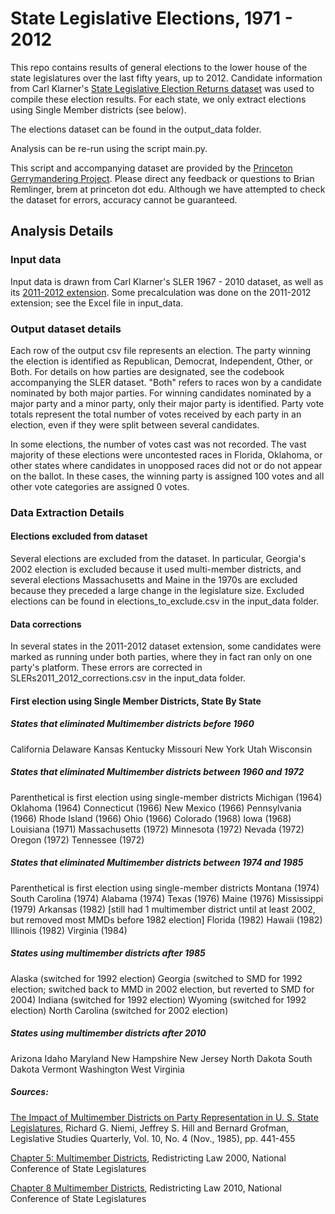 # State Legislative Elections,  1971 - 2012

This repo contains results of general elections to the lower house of the state legislatures over the last fifty years, up to 2012.
Candidate information from Carl Klarner's [State Legislative Election Returns dataset](https://dataverse.harvard.edu/dataset.xhtml?persistentId=hdl:1902.1/20401)
was used to compile these election results. For each state, we only extract elections using Single Member districts (see below).

The elections dataset can be found in the output_data folder.

Analysis can be re-run using the script main.py.

This script and accompanying dataset are provided by the [Princeton Gerrymandering Project](http://gerrymander.princeton.edu/). Please
direct any feedback or questions to Brian Remlinger, brem at princeton dot edu. 
Although we have attempted to check the dataset for errors, accuracy cannot be guaranteed. 

## Analysis Details
### Input data
Input data is drawn from Carl Klarner's SLER 1967 - 2010 dataset, as well as its [2011-2012 extension](https://dataverse.harvard.edu/dataset.xhtml?persistentId=hdl:1902.1/21549). Some precalculation was done on the 2011-2012 extension; see the Excel file in input_data.

### Output dataset details
Each row of the output csv file represents an election. The party winning the election is identified as Republican, Democrat,
Independent, Other, or Both. For details on how parties are designated, see the codebook accompanying the SLER dataset. "Both" 
refers to races won by a candidate nominated by both major parties. For winning candidates nominated by a major party and a minor
party, only their major party is identified. Party vote totals represent the total number of votes received by each party in 
an election, even if they were split between several candidates.

In some elections, the number of votes cast was not recorded. The vast majority of these elections were uncontested races
in Florida, Oklahoma, or other states where candidates in unopposed races did not or do not appear on the ballot. In these 
cases, the winning party is assigned 100 votes and all other vote categories are assigned 0 votes.

### Data Extraction Details

#### Elections excluded from dataset
Several elections are excluded from the dataset. In particular, Georgia's 2002 election is excluded because it used 
multi-member districts, and several elections Massachusetts and Maine in the 1970s are excluded because they preceded a large
change in the legislature size. Excluded elections can be found in elections_to_exclude.csv in the input_data folder.

#### Data corrections
In several states in the 2011-2012 dataset extension, some candidates were marked as running under both parties, where
they in fact ran only on one party's platform. These errors are corrected in SLERs2011_2012_corrections.csv in the input_data folder.

#### First election using Single Member Districts, State By State
##### States that eliminated Multimember districts before 1960
California
Delaware
Kansas
Kentucky
Missouri
New York
Utah
Wisconsin

##### States that eliminated Multimember districts between 1960 and 1972
Parenthetical is first election using single-member districts
Michigan (1964)
Oklahoma (1964)
Connecticut (1966)
New Mexico (1966)
Pennsylvania (1966)
Rhode Island (1966)
Ohio (1966)
Colorado (1968)
Iowa (1968)
Louisiana (1971)
Massachusetts (1972)
Minnesota (1972)
Nevada (1972)
Oregon (1972)
Tennessee (1972)

##### States that eliminated Multimember districts between 1974 and 1985
Parenthetical is first election using single-member districts
Montana (1974)
South Carolina (1974)
Alabama (1974)
Texas (1976)
Maine (1976)
Mississippi (1979)
Arkansas (1982) [still had 1 multimember district until at least 2002, but removed most MMDs before 1982 election]
Florida (1982)
Hawaii (1982)
Illinois (1982)
Virginia (1984)

##### States using multimember districts after 1985
Alaska (switched for 1992 election)
Georgia (switched to SMD for 1992 election; switched back to MMD in 2002 election, but reverted to SMD for 2004)
Indiana (switched for 1992 election)
Wyoming (switched for 1992 election)
North Carolina (switched for 2002 election)

##### States using multimember districts after 2010
Arizona
Idaho
Maryland
New Hampshire
New Jersey
North Dakota
South Dakota
Vermont
Washington
West Virginia

##### Sources:
[The Impact of Multimember Districts on Party Representation in U. S. State Legislatures](http://www.jstor.org/stable/440068?seq=1#page_scan_tab_contents), Richard G. Niemi, Jeffrey S. Hill and Bernard Grofman, Legislative Studies Quarterly, Vol. 10, No. 4 (Nov., 1985), pp. 441-455

[Chapter 5: Multimember Districts](https://www.senate.mn/departments/scr/REDIST/Red2000/ch4multi.htm), Redistricting Law 2000, National Conference of State Legislatures

[Chapter 8 Multimember Districts](http://www.ncsl.org/Portals/1/Documents/Redistricting/Redistricting_2010.pdf), Redistricting Law 2010, National Conference of State Legislatures

